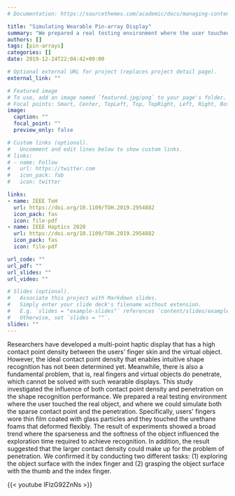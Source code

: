 ```yaml
---
# Documentation: https://sourcethemes.com/academic/docs/managing-content/

title: "Simulating Wearable Pin-array Display"
summary: "We prepared a real testing environment where the user touched the real object, and where we could simulate both the sparse contact point and the penetration on the shape recognition."
authors: []
tags: [pin-arrays]
categories: []
date: 2019-12-24T22:04:42+09:00

# Optional external URL for project (replaces project detail page).
external_link: ""

# Featured image
# To use, add an image named `featured.jpg/png` to your page's folder.
# Focal points: Smart, Center, TopLeft, Top, TopRight, Left, Right, BottomLeft, Bottom, BottomRight.
image:
  caption: ""
  focal_point: ""
  preview_only: false

# Custom links (optional).
#   Uncomment and edit lines below to show custom links.
# links:
# - name: Follow
#   url: https://twitter.com
#   icon_pack: fab
#   icon: twitter

links:
- name: IEEE ToH
  url: https://doi.org/10.1109/TOH.2019.2954882
  icon_pack: fas
  icon: file-pdf
- name: IEEE Haptics 2020
  url: https://doi.org/10.1109/TOH.2019.2954882
  icon_pack: fas
  icon: file-pdf

url_code: ""
url_pdf: ""
url_slides: ""
url_video: ""

# Slides (optional).
#   Associate this project with Markdown slides.
#   Simply enter your slide deck's filename without extension.
#   E.g. `slides = "example-slides"` references `content/slides/example-slides.md`.
#   Otherwise, set `slides = ""`.
slides: ""
---
```


Researchers have developed a multi-point haptic display that has a high contact point density between the users' finger skin and the virtual object. However, the ideal contact point density that enables intuitive shape recognition has not been determined yet. Meanwhile, there is also a fundamental problem, that is, real fingers and virtual objects do penetrate, which cannot be solved with such wearable displays. This study investigated the influence of both contact point density and penetration on the shape recognition performance. We prepared a real testing environment where the user touched the real object, and where we could simulate both the sparse contact point and the penetration. Specifically, users' fingers wore thin film coated with glass particles and they touched the urethane foams that deformed flexibly. The result of experiments showed a broad trend where the sparseness and the softness of the object influenced the exploration time required to achieve recognition. In addition, the result suggested that the larger contact density could make up for the problem of penetration. We confirmed it by conducting two different tasks: (1) exploring the object surface with the index finger and (2) grasping the object surface with the thumb and the index finger.

{{< youtube IFIzG92ZnNs >}}
